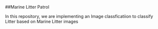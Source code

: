 ##Marine Litter Patrol

In this repository, we are implementing an Image classficatiion to classify Litter based on Marine Litter images
